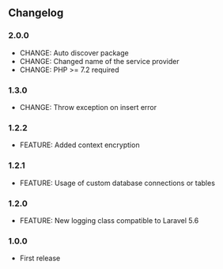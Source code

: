 ## Changelog

### 2.0.0

* CHANGE: Auto discover package
* CHANGE: Changed name of the service provider
* CHANGE: PHP >= 7.2 required

### 1.3.0

* CHANGE: Throw exception on insert error

### 1.2.2

* FEATURE: Added context encryption

### 1.2.1

* FEATURE: Usage of custom database connections or tables

### 1.2.0

* FEATURE: New logging class compatible to Laravel 5.6

### 1.0.0

* First release
